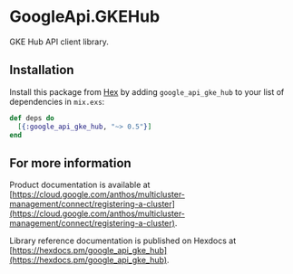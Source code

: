 # GoogleApi.GKEHub

GKE Hub API client library.



## Installation

Install this package from [Hex](https://hex.pm) by adding
`google_api_gke_hub` to your list of dependencies in `mix.exs`:

```elixir
def deps do
  [{:google_api_gke_hub, "~> 0.5"}]
end
```

## For more information

Product documentation is available at [https://cloud.google.com/anthos/multicluster-management/connect/registering-a-cluster](https://cloud.google.com/anthos/multicluster-management/connect/registering-a-cluster).

Library reference documentation is published on Hexdocs at
[https://hexdocs.pm/google_api_gke_hub](https://hexdocs.pm/google_api_gke_hub).
